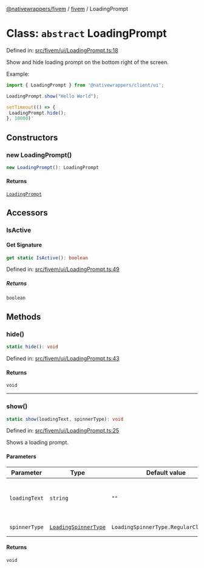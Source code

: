 [@nativewrappers/fivem](../../README.md) / [fivem](../README.md) / LoadingPrompt

# Class: `abstract` LoadingPrompt

Defined in: [src/fivem/ui/LoadingPrompt.ts:18](https://github.com/nativewrappers/nativewrappers/blob/ef9379993d0b7126700360ea0bc0e228bd354e81/src/fivem/ui/LoadingPrompt.ts#L18)

Show and hide loading prompt on the bottom right of the screen.

Example:

```typescript
import { LoadingPrompt } from '@nativewrappers/client/ui';

LoadingPrompt.show("Hello World");

setTimeout(() => {
 LoadingPrompt.hide();
}, 10000)'
```

## Constructors

### new LoadingPrompt()

```ts
new LoadingPrompt(): LoadingPrompt
```

#### Returns

[`LoadingPrompt`](LoadingPrompt.md)

## Accessors

### IsActive

#### Get Signature

```ts
get static IsActive(): boolean
```

Defined in: [src/fivem/ui/LoadingPrompt.ts:49](https://github.com/nativewrappers/nativewrappers/blob/ef9379993d0b7126700360ea0bc0e228bd354e81/src/fivem/ui/LoadingPrompt.ts#L49)

##### Returns

`boolean`

## Methods

### hide()

```ts
static hide(): void
```

Defined in: [src/fivem/ui/LoadingPrompt.ts:43](https://github.com/nativewrappers/nativewrappers/blob/ef9379993d0b7126700360ea0bc0e228bd354e81/src/fivem/ui/LoadingPrompt.ts#L43)

#### Returns

`void`

***

### show()

```ts
static show(loadingText, spinnerType): void
```

Defined in: [src/fivem/ui/LoadingPrompt.ts:25](https://github.com/nativewrappers/nativewrappers/blob/ef9379993d0b7126700360ea0bc0e228bd354e81/src/fivem/ui/LoadingPrompt.ts#L25)

Shows a loading prompt.

#### Parameters

| Parameter | Type | Default value | Description |
| ------ | ------ | ------ | ------ |
| `loadingText` | `string` | `""` | Text to be displayed inside loading prompt. |
| `spinnerType` | [`LoadingSpinnerType`](../enumerations/LoadingSpinnerType.md) | `LoadingSpinnerType.RegularClockwise` | Type of spinner. |

#### Returns

`void`
